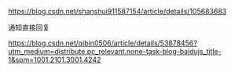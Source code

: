 https://blog.csdn.net/shanshui911587154/article/details/105683683



通知直接回复

https://blog.csdn.net/qibin0506/article/details/53878456?utm_medium=distribute.pc_relevant.none-task-blog-baidujs_title-1&spm=1001.2101.3001.4242